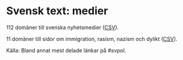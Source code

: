 # Svensk text: medier

112 domäner till svenska nyhetsmedier ([CSV](medier/nyheter-domaner.csv)).

11 domäner till sidor om immigration, rasism, nazism och dylikt ([CSV](medier/immigration-domaner.csv)).

Källa: Bland annat mest delade länkar på #svpol.